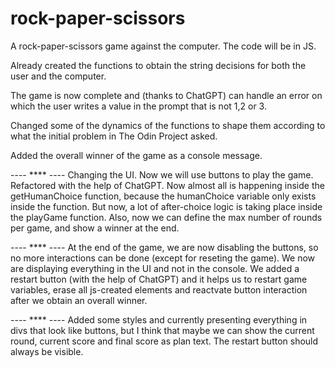 # rock-paper-scissors

A rock-paper-scissors game against the computer. The code will be in JS.

Already created the functions to obtain the string decisions for both the user and the computer.

The game is now complete and (thanks to ChatGPT) can handle an error on which the user writes a value in the prompt that is not 1,2 or 3.

Changed some of the dynamics of the functions to shape them according to what the initial problem in The Odin Project asked.

Added the overall winner of the game as a console message.

---- \*\*\*\* ----
Changing the UI. Now we will use buttons to play the game.
Refactored with the help of ChatGPT. Now almost all is happening inside the getHumanChoice function, because the humanChoice variable only exists inside the function.
But now, a lot of after-choice logic is taking place inside the playGame function.
Also, now we can define the max number of rounds per game, and show a winner at the end.

---- \*\*\*\* ----
At the end of the game, we are now disabling the buttons, so no more interactions can be done (except for reseting the game).
We now are displaying everything in the UI and not in the console. We added a restart button (with the help of ChatGPT) and it helps us to restart game variables, erase all js-created elements and reactvate button interaction after we obtain an overall winner.

---- \*\*\*\* ----
Added some styles and currently presenting everything in divs that look like buttons, but I think that maybe we can show the current round, current score and final score as plan text. The restart button should always be visible.
